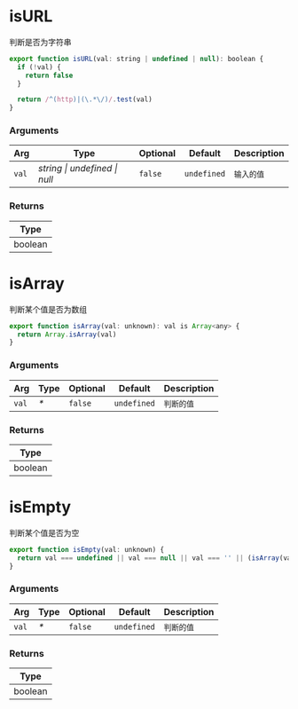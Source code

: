 # isURL
      
判断是否为字符串
      
```js
export function isURL(val: string | undefined | null): boolean {
  if (!val) {
    return false
  }

  return /^(http)|(\.*\/)/.test(val)
}
```
      
### Arguments
      
| Arg | Type | Optional | Default | Description |
| --- | --- | --- | --- | --- |
| `val` | _string \| undefined \| null_ | `false` | `undefined` | `输入的值` |
      
### Returns

| Type |
| ---  |
| boolean  |


# isArray
      
判断某个值是否为数组
      
```js
export function isArray(val: unknown): val is Array<any> {
  return Array.isArray(val)
}
```
      
### Arguments
      
| Arg | Type | Optional | Default | Description |
| --- | --- | --- | --- | --- |
| `val` | _*_ | `false` | `undefined` | `判断的值` |
      
### Returns

| Type |
| ---  |
| boolean  |


# isEmpty
      
判断某个值是否为空
      
```js
export function isEmpty(val: unknown) {
  return val === undefined || val === null || val === '' || (isArray(val) && !val.length)
}
```
      
### Arguments
      
| Arg | Type | Optional | Default | Description |
| --- | --- | --- | --- | --- |
| `val` | _*_ | `false` | `undefined` | `判断的值` |
      
### Returns

| Type |
| ---  |
| boolean  |